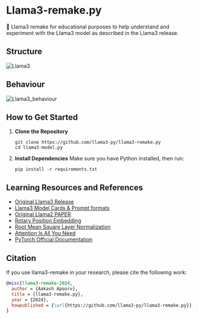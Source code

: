 # Llama3-remake.py
🚀 Llama3 remake for educational purposes to help understand and experiment with the Llama3 model as described in the Llama3 release.

## Structure 

![Llama3](https://github.com/llama3-py/llama3-model.py/assets/5700430/c5cd7482-2fb8-4503-a6fa-57bc9ac8aad1)

## Behaviour 

![Llama3_behaviour](https://github.com/llama3-py/llama3-model.py/assets/5700430/377ba33b-186b-417d-aee6-fdb2c2738082)


## How to Get Started

1. **Clone the Repository**
   ```
   git clone https://github.com/llama3-py/llama3-remake.py
   cd llama3-model.py
   ```

2. **Install Dependencies**
   Make sure you have Python installed, then run:
   ```
   pip install -r requirements.txt
   ```

   
## Learning Resources and References 

- [Original Llama3 Release](https://ai.meta.com/blog/meta-llama-3/)
- [Llama3 Model Cards & Prompt formats](https://llama.meta.com/docs/model-cards-and-prompt-formats)
- [Original Llama2 PAPER](https://arxiv.org/abs/2307.09288)
- [Rotary Position Embedding](https://arxiv.org/abs/2104.09864)
- [Root Mean Square Layer Normalization](https://arxiv.org/abs/1910.07467)
- [Attention Is All You Need](https://arxiv.org/abs/1706.03762)
- [PyTorch Official Documentation](https://pytorch.org/docs/stable/index.html)

## Citation

If you use llama3-remake in your research, please cite the following work:

```bibtex
@misc{llama3-remake-2024,
  author = {Aakash Apoorv},
  title = {llama3-remake.py},
  year = {2024},
  howpublished = {\url{https://github.com/llama3-py/llama3-remake.py}},
}
```
